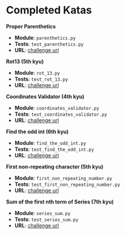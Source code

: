 # Completed Katas

**Proper Parenthetics**

- **Module**: `parenthetics.py`
- **Tests**: `test_parenthetics.py`
- **URL**: [challenge url](https://codefellows.github.io/sea-python-401d6/assignments/proper_parenthetics.html)

**Rot13 (5th kyu)**

- **Module**: `rot_13.py`
- **Tests**: `test_rot_13.py`
- **URL**: [challenge url](https://www.codewars.com/kata/530e15517bc88ac656000716)

**Coordinates Validator (4th kyu)**

- **Module**: `coordinates_validator.py`
- **Tests**: `test_coordinates_validator.py`
- **URL**: [challenge url](https://www.codewars.com/kata/5269452810342858ec000951)

**Find the odd int (6th kyu)**

- **Module**: `find_the_odd_int.py`
- **Tests**: `test_find_the_odd_int.py`
- **URL**: [challenge url](https://www.codewars.com/kata/54da5a58ea159efa38000836)

**First non-repeating character (5th kyu)**

- **Module**: `first_non_repeating_number.py`
- **Tests**: `test_first_non_repeating_number.py`
- **URL**: [challenge url](https://www.codewars.com/kata/52bc74d4ac05d0945d00054e)

**Sum of the first nth term of Series (7th kyu)**

- **Module**: `series_sum.py`
- **Tests**: `test_series_sum.py`
- **URL**: [challenge url](https://www.codewars.com/kata/555eded1ad94b00403000071)
